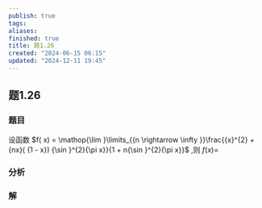 ```yaml
---
publish: true
tags: 
aliases: 
finished: true
title: 题1.26
created: "2024-06-15 06:15"
updated: "2024-12-11 19:45"
---
```

## 题1.26
### 题目
设函数 $f( x)  = \mathop{\lim }\limits_{{n \rightarrow  \infty }}\frac{{x}^{2} + {nx}( {1 - x}) {\sin }^{2}{\pi x}}{1 + n{\sin }^{2}{\pi x}}$ ,则 $f( x)  =$
### 分析

### 解